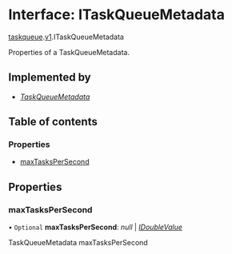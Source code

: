# Interface: ITaskQueueMetadata

[taskqueue](../modules/proto.temporal.api.taskqueue.md).[v1](../modules/proto.temporal.api.taskqueue.v1.md).ITaskQueueMetadata

Properties of a TaskQueueMetadata.

## Implemented by

* [*TaskQueueMetadata*](../classes/proto.temporal.api.taskqueue.v1.taskqueuemetadata.md)

## Table of contents

### Properties

- [maxTasksPerSecond](proto.temporal.api.taskqueue.v1.itaskqueuemetadata.md#maxtaskspersecond)

## Properties

### maxTasksPerSecond

• `Optional` **maxTasksPerSecond**: *null* \| [*IDoubleValue*](proto.google.protobuf.idoublevalue.md)

TaskQueueMetadata maxTasksPerSecond
